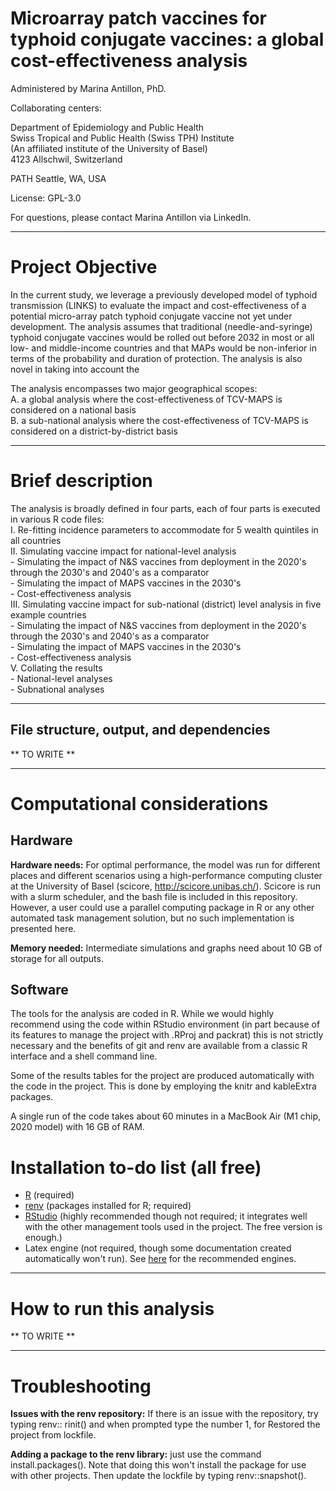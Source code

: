 Microarray patch vaccines for typhoid conjugate vaccines: a global cost-effectiveness analysis
==============================================================================================

Administered by Marina Antillon, PhD.  

Collaborating centers:

Department of Epidemiology and Public Health   
Swiss Tropical and Public Health (Swiss TPH) Institute   
(An affiliated institute of the University of Basel)   
4123 Allschwil, Switzerland  

PATH
Seattle, WA, USA

License: GPL-3.0 

For questions, please contact Marina Antillon via LinkedIn.

---
# Project Objective 

In the current study, we leverage a previously developed model of typhoid transmission (LINKS) to evaluate the impact and cost-effectiveness of a potential micro-array patch typhoid conjugate vaccine not yet under development. The analysis assumes that traditional (needle-and-syringe) typhoid conjugate vaccines would be rolled out before 2032 in most or all low- and middle-income countries and that MAPs would be non-inferior in terms of the probability and duration of protection. The analysis is also novel in taking into account the 

The analysis encompasses two major geographical scopes:  
A. a global analysis where the cost-effectiveness of TCV-MAPS is considered on a national basis  
B. a sub-national analysis where the cost-effectiveness of TCV-MAPS is considered on a district-by-district basis  

---
# Brief description

The analysis is broadly defined in four parts, each of four parts is executed in various R code files:  
I. Re-fitting incidence parameters to accommodate for 5 wealth quintiles in all countries  
II. Simulating vaccine impact for national-level analysis   
    - Simulating the impact of N&S vaccines from deployment in the 2020's through the 2030's and 2040's as a comparator  
    - Simulating the impact of MAPS vaccines in the 2030's  
    - Cost-effectiveness analysis  
III. Simulating vaccine impact for sub-national (district) level analysis in five example countries  
    - Simulating the impact of N&S vaccines from deployment in the 2020's through the 2030's and 2040's as a comparator  
    - Simulating the impact of MAPS vaccines in the 2030's  
    - Cost-effectiveness analysis  
V. Collating the results  
    - National-level analyses  
    - Subnational analyses  

---
## File structure, output, and dependencies

** TO WRITE **

---
# Computational considerations

## Hardware

**Hardware needs:** For optimal performance, the model was run for different places and different scenarios using a high-performance computing cluster at the University of Basel (scicore, http://scicore.unibas.ch/). Scicore is run with a slurm scheduler, and the bash file is included in this repository. However, a user could use a parallel computing package in R or any other automated task management solution, but no such implementation is presented here.

**Memory needed:** Intermediate simulations and graphs need about 10 GB of storage for all outputs.

## Software
The tools for the analysis are coded in R. While we would highly recommend using the code within RStudio environment (in part because of its features to manage the project with .RProj and packrat) this is not strictly necessary and the benefits of git and renv are available from a classic R interface and a shell command line.

Some of the results tables for the project are produced automatically with the code in the project. This is done by employing the knitr and kableExtra packages. 

A single run of the code takes about 60 minutes in a MacBook Air (M1 chip, 2020 model) with 16 GB of RAM. 

# Installation to-do list (all free)
- [R](https://www.r-project.org) (required)
- [renv](https://rstudio.github.io/renv/index.html) (packages installed for R; required)
- [RStudio](https://www.rstudio.com/) (highly recommended though not required; it integrates well with the other management tools used in the project. The free version is enough.)
- Latex engine (not required, though some documentation created automatically won't run). See [here](https://support.rstudio.com/hc/en-us/articles/200532257-Customizing-LaTeX-Options) for the recommended engines.

---
# How to run this analysis 

** TO WRITE **

---

# Troubleshooting

**Issues with the renv repository:** If there is an issue with the repository, try typing renv:: rinit() and when prompted type the number 1, for Restored the project from lockfile.

**Adding a package to the renv library:** just use the command install.packages(). Note that doing this won't install the package for use with other projects. Then update the lockfile by typing renv::snapshot().
